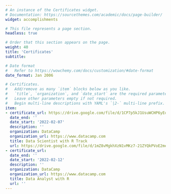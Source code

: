 ```yaml
---
# An instance of the Certificates widget.
# Documentation: https://sourcethemes.com/academic/docs/page-builder/
widget: accomplishments

# This file represents a page section.
headless: true

# Order that this section appears on the page.
weight: 40
title: 'Certificates'
subtitle:

# Date format
#   Refer to https://wowchemy.com/docs/customization/#date-format
date_format: Jan 2006

# Certificates.
#   Add/remove as many `item` blocks below as you like.
#   `title`, `organization`, and `date_start` are the required parameters.
#   Leave other parameters empty if not required.
#   Begin multi-line descriptions with YAML's `|2-` multi-line prefix.
item:
- certificate_url: https://drive.google.com/file/d/1CP7p5kJ1UsuWCHP6yEo21Nyzt9Tbl2Es/view?usp=sharing
  date_end: ''
  date_start: '2022-02-07'
  description: ''
  organization: DataCamp
  organization_url: https://www.datacamp.com
  title: Data Scientist with R Track
  url: https://drive.google.com/file/d/1mZ8vMgkhXzN1vMKz7-21ZYQkPVoE2mes/view?usp=sharing
- certificate_url: 
  date_end: ''
  date_start: '2022-02-12'
  description: ''
  organization: DataCamp
  organization_url: https://www.datacamp.com
  title: Data Analyst with R
  url: ''
---
```

